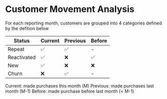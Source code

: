 # Customer Movement Analysis

For each reporting month, customers are grouped into 4 categories defined by the defition below

Status | Current |Previous |Before
------ | ----- |-----|----- |
Repeat | ✅ | ✅ | - |
Reactivated | ✅ | ❌ | ✅ |
New | ✅ | ❌ | ❌ |
Churn | ❌ | ✅ | - |

Current: made purchases this month (M)
Previous: made purchases last month (M-1)
Before: made purchase before last month (< M-1)
